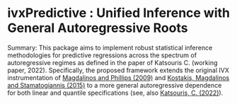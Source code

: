 # ivxPredictive : Unified Inference with General Autoregressive Roots

Summary: This package aims to implement robust statistical inference methodologies for predictive regressions across the spectrum of autoregressive regimes as defined in the paper of Katsouris C. (working paper, 2022). Specifically, the proposed framework extends the original IVX instrumentation of [Magdalinos and Phillips (2009)](https://ideas.repec.org/p/skb/wpaper/cofie-06-2009.html) and [Kostakis, Magdalinos and Stamatogiannis (2015)](https://academic.oup.com/rfs/article/28/5/1506/1867633?login=true)  to a more general autoregressive dependence for both linear and quantile specifications (see, also [Katsouris, C. (2022)](https://arxiv.org/abs/2204.02073)).  


